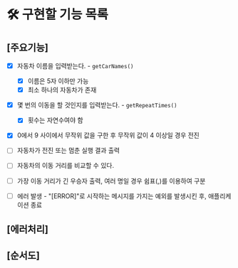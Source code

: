 # 🛠️ 구현할 기능 목록

## [주요기능]

- [x] 자동차 이름을 입력받는다. - `getCarNames()`

  - [x] 이름은 5자 이하만 가능
  - [x] 최소 하나의 자동차가 존재

- [x] 몇 번의 이동을 할 것인지를 입력받는다. - `getRepeatTimes()`

  - [x] 횟수는 자연수여야 함

- [x] 0에서 9 사이에서 무작위 값을 구한 후 무작위 값이 4 이상일 경우 전진

- [ ] 자동차가 전진 또는 멈춘 실행 결과 출력

- [ ] 자동차의 이동 거리를 비교할 수 있다.

- [ ] 가장 이동 거리가 긴 우승자 출력, 여러 명일 경우 쉼표(,)를 이용하여 구분

- [ ] 에러 발생 - "[ERROR]"로 시작하는 메시지를 가지는 예외를 발생시킨 후, 애플리케이션 종료

## [에러처리]

## [순서도]
